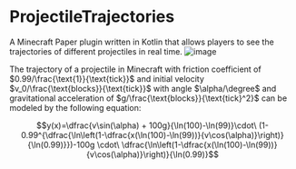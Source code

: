 # ProjectileTrajectories
A Minecraft Paper plugin written in Kotlin that allows players to see the trajectories of different projectiles in real time.
![image](https://user-images.githubusercontent.com/44951826/177647850-74c5b76f-50d9-4b0a-9c77-ac13dc90108a.png)

The trajectory of a projectile in Minecraft with friction coefficient of $0.99/\frac{\text{1}}{\text{tick}}$ and
initial velocity $v_0/\frac{\text{blocks}}{\text{tick}}$ with angle $\alpha/\degree$ and gravitational acceleration of $g/\frac{\text{blocks}}{\text{tick}^2}$ can be modeled by the following equation:

$$y(x)=\dfrac{v\sin(\alpha) + 100g}{\ln(100)-\ln(99)}\cdot\ (1-0.99^{\dfrac{\ln\left(1-\dfrac{x(\ln(100)-\ln(99))}{v\cos(\alpha)}\right)}{\ln(0.99)}})-100g \cdot\ \dfrac{\ln\left(1-\dfrac{x(\ln(100)-\ln(99))}{v\cos(\alpha)}\right)}{\ln(0.99)}$$
